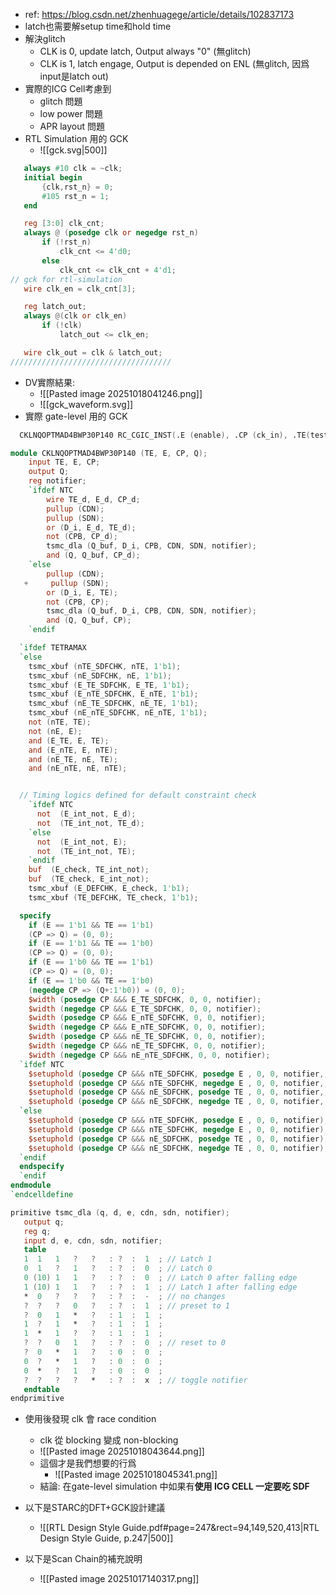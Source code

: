 - ref: https://blog.csdn.net/zhenhuagege/article/details/102837173
- latch也需要解setup time和hold time
- 解決glitch
	- CLK is 0, update latch, Output always "0" (無glitch)
	- CLK is 1, latch engage, Output is depended on ENL (無glitch, 因爲input是latch out)
- 實際的ICG Cell考慮到
	- glitch 問題
	- low power 問題
	- APR layout 問題
- RTL Simulation 用的 GCK
	- ![[gck.svg|500]]
 ```verilog
    always #10 clk = ~clk;
    initial begin
        {clk,rst_n} = 0;
        #105 rst_n = 1;
    end

    reg [3:0] clk_cnt;
    always @ (posedge clk or negedge rst_n)
        if (!rst_n)
            clk_cnt <= 4'd0;
        else
            clk_cnt <= clk_cnt + 4'd1;
// gck for rtl-simulation
    wire clk_en = clk_cnt[3];

    reg latch_out;
    always @(clk or clk_en)
        if (!clk)
            latch_out <= clk_en;

    wire clk_out = clk & latch_out;
////////////////////////////////////
```
- DV實際結果:
	- ![[Pasted image 20251018041246.png]]
	- ![[gck_waveform.svg]]
- 實際 gate-level 用的 GCK
```verilog
  CKLNQOPTMAD4BWP30P140 RC_CGIC_INST(.E (enable), .CP (ck_in), .TE(test), .Q (ck_out));
```

```verilog
module CKLNQOPTMAD4BWP30P140 (TE, E, CP, Q);
    input TE, E, CP;
    output Q;
    reg notifier;
    `ifdef NTC
        wire TE_d, E_d, CP_d;
        pullup (CDN);
        pullup (SDN);
        or (D_i, E_d, TE_d);
        not (CPB, CP_d);
        tsmc_dla (Q_buf, D_i, CPB, CDN, SDN, notifier);
        and (Q, Q_buf, CP_d);
    `else 
        pullup (CDN);
   +     pullup (SDN);
        or (D_i, E, TE);
        not (CPB, CP);
        tsmc_dla (Q_buf, D_i, CPB, CDN, SDN, notifier);
        and (Q, Q_buf, CP);
    `endif 

  `ifdef TETRAMAX
  `else
    tsmc_xbuf (nTE_SDFCHK, nTE, 1'b1);
    tsmc_xbuf (nE_SDFCHK, nE, 1'b1);
    tsmc_xbuf (E_TE_SDFCHK, E_TE, 1'b1);
    tsmc_xbuf (E_nTE_SDFCHK, E_nTE, 1'b1);
    tsmc_xbuf (nE_TE_SDFCHK, nE_TE, 1'b1);
    tsmc_xbuf (nE_nTE_SDFCHK, nE_nTE, 1'b1);
    not (nTE, TE);
    not (nE, E);
    and (E_TE, E, TE);
    and (E_nTE, E, nTE);
    and (nE_TE, nE, TE);
    and (nE_nTE, nE, nTE);


  // Timing logics defined for default constraint check
    `ifdef NTC
      not  (E_int_not, E_d);
      not  (TE_int_not, TE_d);
    `else
      not  (E_int_not, E);
      not  (TE_int_not, TE);
    `endif
    buf  (E_check, TE_int_not);
    buf  (TE_check, E_int_not);
    tsmc_xbuf (E_DEFCHK, E_check, 1'b1);
    tsmc_xbuf (TE_DEFCHK, TE_check, 1'b1);

  specify
    if (E == 1'b1 && TE == 1'b1)
    (CP => Q) = (0, 0);
    if (E == 1'b1 && TE == 1'b0)
    (CP => Q) = (0, 0);
    if (E == 1'b0 && TE == 1'b1)
    (CP => Q) = (0, 0);
    if (E == 1'b0 && TE == 1'b0)
    (negedge CP => (Q+:1'b0)) = (0, 0);
    $width (posedge CP &&& E_TE_SDFCHK, 0, 0, notifier);
    $width (negedge CP &&& E_TE_SDFCHK, 0, 0, notifier);
    $width (posedge CP &&& E_nTE_SDFCHK, 0, 0, notifier);
    $width (negedge CP &&& E_nTE_SDFCHK, 0, 0, notifier);
    $width (posedge CP &&& nE_TE_SDFCHK, 0, 0, notifier);
    $width (negedge CP &&& nE_TE_SDFCHK, 0, 0, notifier);
    $width (negedge CP &&& nE_nTE_SDFCHK, 0, 0, notifier);
  `ifdef NTC
    $setuphold (posedge CP &&& nTE_SDFCHK, posedge E , 0, 0, notifier,,, CP_d, E_d);
    $setuphold (posedge CP &&& nTE_SDFCHK, negedge E , 0, 0, notifier,,, CP_d, E_d);
    $setuphold (posedge CP &&& nE_SDFCHK, posedge TE , 0, 0, notifier,,, CP_d, TE_d);
    $setuphold (posedge CP &&& nE_SDFCHK, negedge TE , 0, 0, notifier,,, CP_d, TE_d);
  `else
    $setuphold (posedge CP &&& nTE_SDFCHK, posedge E , 0, 0, notifier);
    $setuphold (posedge CP &&& nTE_SDFCHK, negedge E , 0, 0, notifier);
    $setuphold (posedge CP &&& nE_SDFCHK, posedge TE , 0, 0, notifier);
    $setuphold (posedge CP &&& nE_SDFCHK, negedge TE , 0, 0, notifier);
  `endif
  endspecify
  `endif
endmodule
`endcelldefine

primitive tsmc_dla (q, d, e, cdn, sdn, notifier);
   output q;
   reg q;
   input d, e, cdn, sdn, notifier;
   table
   1  1   1   ?   ?   : ?  :  1  ; // Latch 1
   0  1   ?   1   ?   : ?  :  0  ; // Latch 0
   0 (10) 1   1   ?   : ?  :  0  ; // Latch 0 after falling edge
   1 (10) 1   1   ?   : ?  :  1  ; // Latch 1 after falling edge
   *  0   ?   ?   ?   : ?  :  -  ; // no changes
   ?  ?   ?   0   ?   : ?  :  1  ; // preset to 1
   ?  0   1   *   ?   : 1  :  1  ;
   1  ?   1   *   ?   : 1  :  1  ;
   1  *   1   ?   ?   : 1  :  1  ;
   ?  ?   0   1   ?   : ?  :  0  ; // reset to 0
   ?  0   *   1   ?   : 0  :  0  ;
   0  ?   *   1   ?   : 0  :  0  ;
   0  *   ?   1   ?   : 0  :  0  ;
   ?  ?   ?   ?   *   : ?  :  x  ; // toggle notifier
   endtable
endprimitive

```
- 使用後發現 clk 會 race condition
	- clk 從 blocking 變成 non-blocking
	- ![[Pasted image 20251018043644.png]]
	- 這個才是我們想要的行爲
		- ![[Pasted image 20251018045341.png]]
	- 結論: 在gate-level simulation 中如果有**使用 ICG CELL 一定要吃 SDF** 


- 以下是STARC的DFT+GCK設計建議
	- ![[RTL Design Style Guide.pdf#page=247&rect=94,149,520,413|RTL Design Style Guide, p.247|500]]
- 以下是Scan Chain的補充說明
	- ![[Pasted image 20251017140317.png]]
